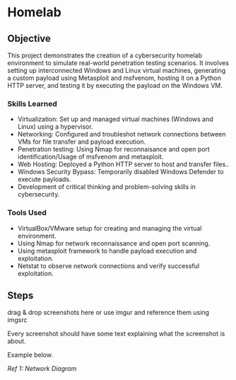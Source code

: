 # Homelab

## Objective

This project demonstrates the creation of a cybersecurity homelab environment to simulate real-world penetration testing scenarios. 
It involves setting up interconnected Windows and Linux virtual machines, generating a custom payload using Metasploit and msfvenom, hosting it on a Python HTTP server, and testing it by executing the payload on the Windows VM.

### Skills Learned

- Virtualization: Set up and managed virtual machines (Windows and Linux) using a hypervisor.
- Networking: Configured and troubleshot network connections between VMs for file transfer and payload execution.
- Penetration testing: Using Nmap for reconnaisance and open port identification/Usage of msfvenom and metasploit.
- Web Hosting: Deployed a Python HTTP server to host and transfer files..
- Windows Security Bypass: Temporarily disabled Windows Defender to execute payloads.
- Development of critical thinking and problem-solving skills in cybersecurity.

### Tools Used

- VirtualBox/VMware setup for creating and managing the virtual environment.
- Using Nmap for network reconnaissance and open port scanning.
- Using metasploit framework to handle payload execution and exploitation.
- Netstat to observe network connections and verify successful exploitation.

## Steps
drag & drop screenshots here or use imgur and reference them using imgsrc

Every screenshot should have some text explaining what the screenshot is about.

Example below.

*Ref 1: Network Diagram*
